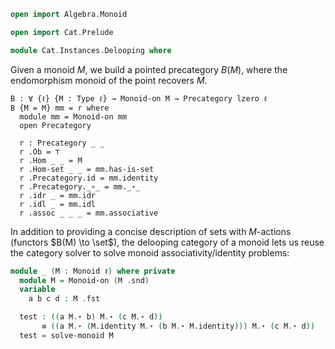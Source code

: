 ```agda
open import Algebra.Monoid

open import Cat.Prelude

module Cat.Instances.Delooping where
```

<!--
```agda
private variable
  ℓ : Level
```
-->

Given a monoid $M$, we build a pointed precategory $B(M)$, where the
endomorphism monoid of the point recovers $M$.

```
B : ∀ {ℓ} {M : Type ℓ} → Monoid-on M → Precategory lzero ℓ
B {M = M} mm = r where
  module mm = Monoid-on mm
  open Precategory

  r : Precategory _ _
  r .Ob = ⊤
  r .Hom _ _ = M
  r .Hom-set _ _ = mm.has-is-set
  r .Precategory.id = mm.identity
  r .Precategory._∘_ = mm._⋆_
  r .idr _ = mm.idr
  r .idl _ = mm.idl
  r .assoc _ _ _ = mm.associative
```

In addition to providing a concise description of sets with $M$-actions
(functors $B(M) \to \set$), the delooping category of a monoid lets us
reuse the category solver to solve monoid associativity/identity
problems:

<!--
```agda
open import Cat.Solver
open import 1Lab.Reflection

find-monoid-names : Term → TC CategoryNames
find-monoid-names =
  find-generic-names (quote Monoid-on._⋆_) (quote Monoid-on.identity)

macro
  solve-monoid-on : Term → Term → TC ⊤
  solve-monoid-on = solveGeneric find-monoid-names (λ x → def (quote B) (x v∷ []))

  solve-monoid : ∀ {ℓ} (A : Monoid ℓ) → Term → TC ⊤
  solve-monoid (_ , mm) goal = do
    tmm ← quoteTC mm
    solveGeneric find-monoid-names (λ x → def (quote B) (x v∷ [])) tmm goal
```
-->

```agda
module _ (M : Monoid ℓ) where private
  module M = Monoid-on (M .snd)
  variable
    a b c d : M .fst

  test : ((a M.⋆ b) M.⋆ (c M.⋆ d))
       ≡ ((a M.⋆ (M.identity M.⋆ (b M.⋆ M.identity))) M.⋆ (c M.⋆ d))
  test = solve-monoid M
```
